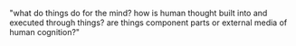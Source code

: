 "what do things do for the mind? how is human thought built into and executed
through things? are things component parts or external media of human
cognition?"

